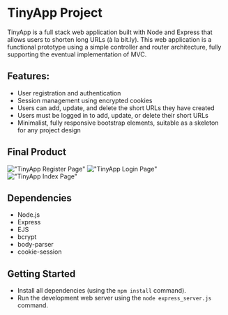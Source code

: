 # TinyApp Project

TinyApp is a full stack web application built with Node and Express that allows users to shorten long URLs (à la bit.ly). This web application is a functional prototype using a simple controller and router architecture, fully supporting the eventual implementation of MVC.

## Features:
- User registration and authentication
- Session management using encrypted cookies
- Users can add, update, and delete the short URLs they have created
- Users must be logged in to add, update, or delete their short URLs
- Minimalist, fully responsive bootstrap elements, suitable as a skeleton for any project design

## Final Product

!["TinyApp Register Page"](https://fernandoferraz.com/images/tinyapp_register_screenshot.png)
!["TinyApp Login Page"](https://fernandoferraz.com/images/tinyapp_login_screenshot-s.png)
!["TinyApp Index Page"](https://fernandoferraz.com/images/tinyapp_index_screenshot.png)

## Dependencies

- Node.js
- Express
- EJS
- bcrypt
- body-parser
- cookie-session

## Getting Started

- Install all dependencies (using the `npm install` command).
- Run the development web server using the `node express_server.js` command.
